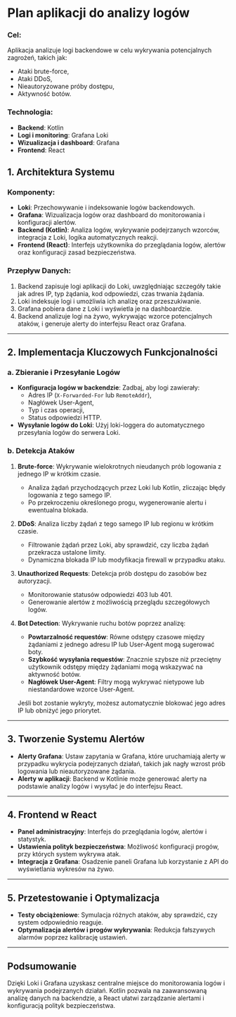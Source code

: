 # Plan aplikacji do analizy logów

### Cel:
Aplikacja analizuje logi backendowe w celu wykrywania potencjalnych zagrożeń, takich jak:
- Ataki brute-force,
- Ataki DDoS,
- Nieautoryzowane próby dostępu,
- Aktywność botów.

### Technologia:
- **Backend**: Kotlin
- **Logi i monitoring**: Grafana Loki
- **Wizualizacja i dashboard**: Grafana
- **Frontend**: React

## 1. Architektura Systemu

### Komponenty:
   - **Loki**: Przechowywanie i indeksowanie logów backendowych.
   - **Grafana**: Wizualizacja logów oraz dashboard do monitorowania i konfiguracji alertów.
   - **Backend (Kotlin)**: Analiza logów, wykrywanie podejrzanych wzorców, integracja z Loki, logika automatycznych reakcji.
   - **Frontend (React)**: Interfejs użytkownika do przeglądania logów, alertów oraz konfiguracji zasad bezpieczeństwa.

### Przepływ Danych:
1. Backend zapisuje logi aplikacji do Loki, uwzględniając szczegóły takie jak adres IP, typ żądania, kod odpowiedzi, czas trwania żądania.
2. Loki indeksuje logi i umożliwia ich analizę oraz przeszukiwanie.
3. Grafana pobiera dane z Loki i wyświetla je na dashboardzie.
4. Backend analizuje logi na żywo, wykrywając wzorce potencjalnych ataków, i generuje alerty do interfejsu React oraz Grafana.

---

## 2. Implementacja Kluczowych Funkcjonalności

### a. Zbieranie i Przesyłanie Logów
   - **Konfiguracja logów w backendzie**: Zadbaj, aby logi zawierały:
     - Adres IP (`X-Forwarded-For` lub `RemoteAddr`),
     - Nagłówek User-Agent,
     - Typ i czas operacji,
     - Status odpowiedzi HTTP.
   - **Wysyłanie logów do Loki**: Użyj loki-loggera do automatycznego przesyłania logów do serwera Loki.

### b. Detekcja Ataków

1. **Brute-force**: Wykrywanie wielokrotnych nieudanych prób logowania z jednego IP w krótkim czasie.
   - Analiza żądań przychodzących przez Loki lub Kotlin, zliczając błędy logowania z tego samego IP.
   - Po przekroczeniu określonego progu, wygenerowanie alertu i ewentualna blokada.

2. **DDoS**: Analiza liczby żądań z tego samego IP lub regionu w krótkim czasie.
   - Filtrowanie żądań przez Loki, aby sprawdzić, czy liczba żądań przekracza ustalone limity.
   - Dynamiczna blokada IP lub modyfikacja firewall w przypadku ataku.

3. **Unauthorized Requests**: Detekcja prób dostępu do zasobów bez autoryzacji.
   - Monitorowanie statusów odpowiedzi 403 lub 401.
   - Generowanie alertów z możliwością przeglądu szczegółowych logów.

4. **Bot Detection**: Wykrywanie ruchu botów poprzez analizę:
   - **Powtarzalność requestów**: Równe odstępy czasowe między żądaniami z jednego adresu IP lub User-Agent mogą sugerować boty.
   - **Szybkość wysyłania requestów**: Znacznie szybsze niż przeciętny użytkownik odstępy między żądaniami mogą wskazywać na aktywność botów.
   - **Nagłówek User-Agent**: Filtry mogą wykrywać nietypowe lub niestandardowe wzorce User-Agent.

   Jeśli bot zostanie wykryty, możesz automatycznie blokować jego adres IP lub obniżyć jego priorytet.

---

## 3. Tworzenie Systemu Alertów

- **Alerty Grafana**: Ustaw zapytania w Grafana, które uruchamiają alerty w przypadku wykrycia podejrzanych działań, takich jak nagły wzrost prób logowania lub nieautoryzowane żądania.
- **Alerty w aplikacji**: Backend w Kotlinie może generować alerty na podstawie analizy logów i wysyłać je do interfejsu React.

---

## 4. Frontend w React

- **Panel administracyjny**: Interfejs do przeglądania logów, alertów i statystyk.
- **Ustawienia polityk bezpieczeństwa**: Możliwość konfiguracji progów, przy których system wykrywa atak.
- **Integracja z Grafana**: Osadzenie paneli Grafana lub korzystanie z API do wyświetlania wykresów na żywo.

---

## 5. Przetestowanie i Optymalizacja

- **Testy obciążeniowe**: Symulacja różnych ataków, aby sprawdzić, czy system odpowiednio reaguje.
- **Optymalizacja alertów i progów wykrywania**: Redukcja fałszywych alarmów poprzez kalibrację ustawień.

---

## Podsumowanie

Dzięki Loki i Grafana uzyskasz centralne miejsce do monitorowania logów i wykrywania podejrzanych działań. Kotlin pozwala na zaawansowaną analizę danych na backendzie, a React ułatwi zarządzanie alertami i konfiguracją polityk bezpieczeństwa.
